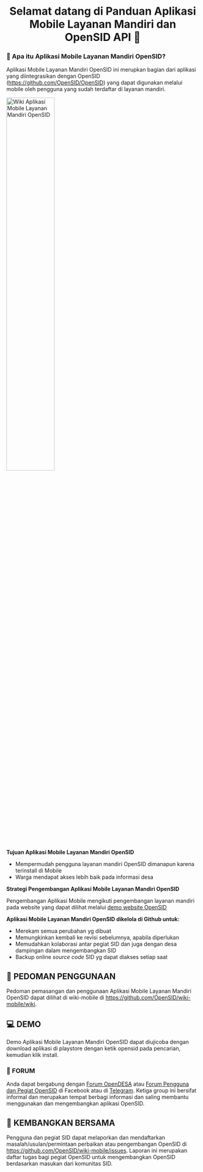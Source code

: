 <h1 align="center">Selamat datang di Panduan Aplikasi Mobile Layanan Mandiri dan OpenSID API 👋</h1>

### 🤔 Apa itu Aplikasi Mobile Layanan Mandiri OpenSID?

Aplikasi Mobile Layanan Mandiri OpenSID ini merupkan bagian dari aplikasi yang diintegrasikan dengan OpenSID (https://github.com/OpenSID/OpenSID) yang dapat digunakan melalui mobile oleh pengguna yang sudah terdaftar di layanan mandiri.

<img width="50%" alt="Wiki Aplikasi Mobile Layanan Mandiri OpenSID" src="https://user-images.githubusercontent.com/68048807/160219402-77e06a94-3b63-4af4-9536-88d8e1db698c.jpg">

**Tujuan Aplikasi Mobile Layanan Mandiri OpenSID**

- Mempermudah pengguna layanan mandiri OpenSID dimanapun karena terinstall di Mobile
- Warga mendapat akses lebih baik pada informasi desa 


**Strategi Pengembangan Aplikasi Mobile Layanan Mandiri OpenSID**

Pengembangan Aplikasi Mobile mengikuti pengembangan layanan mandiri pada website yang dapat dilihat melalui [demo website OpenSID](https://github.com/OpenSID/OpenSID/edit/umum/README.md#-demo) 


**Aplikasi Mobile Layanan Mandiri OpenSID dikelola di Github untuk:**

- Merekam semua perubahan yg dibuat
- Memungkinkan kembali ke revisi sebelumnya, apabila diperlukan
- Memudahkan kolaborasi antar pegiat SID dan juga dengan desa dampingan dalam mengembangkan SID
- Backup online _source code_ SID yg dapat diakses setiap saat
  
## 📃 PEDOMAN PENGGUNAAN

Pedoman pemasangan dan penggunaan Aplikasi Mobile Layanan Mandiri OpenSID dapat dilihat di wiki-mobile di https://github.com/OpenSID/wiki-mobile/wiki.

## 💻 DEMO
Demo Aplikasi Mobile Layanan Mandiri OpenSID dapat diujicoba dengan download aplikasi di playstore dengan ketik opensid pada pencarian, kemudian klik install.  

### 💬 FORUM

Anda dapat bergabung dengan [Forum OpenDESA](https://forum.opendesa.id/) atau [Forum Pengguna dan Pegiat OpenSID](https://www.facebook.com/groups/opensid) di Facebook atau di [Telegram](http://bit.ly/2DG6Beb). Ketiga group ini bersifat informal dan merupakan tempat berbagi informasi dan saling membantu menggunakan dan mengembangkan aplikasi OpenSID.

## 🤝 KEMBANGKAN BERSAMA

Pengguna dan pegiat SID dapat melaporkan dan mendaftarkan masalah/usulan/permintaan perbaikan atau pengembangan OpenSID di https://github.com/OpenSID/wiki-mobile/issues. Laporan ini merupakan daftar tugas bagi pegiat OpenSID untuk mengembangkan OpenSID berdasarkan masukan dari komunitas SID.
